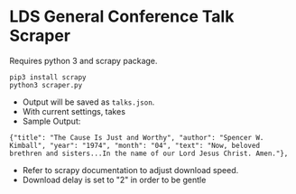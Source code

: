 # LDS General Conference Talk Scraper

Requires python 3 and scrapy package.

```
pip3 install scrapy
python3 scraper.py
```

- Output will be saved as `talks.json`. 
- With current settings, takes 
- Sample Output: 

```
{"title": "The Cause Is Just and Worthy", "author": "Spencer W. Kimball", "year": "1974", "month": "04", "text": "Now, beloved brethren and sisters...In the name of our Lord Jesus Christ. Amen."},

```

- Refer to scrapy documentation to adjust download speed. 
- Download delay is set to "2" in order to be gentle 

